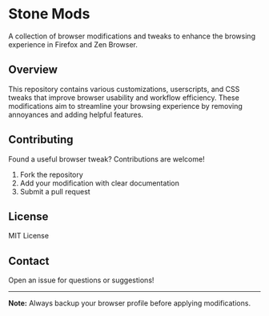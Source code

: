 # Stone Mods

A collection of browser modifications and tweaks to enhance the browsing experience in Firefox and Zen Browser.

## Overview

This repository contains various customizations, userscripts, and CSS tweaks that improve browser usability and workflow efficiency. These modifications aim to streamline your browsing experience by removing annoyances and adding helpful features.

## Contributing

Found a useful browser tweak? Contributions are welcome!

1. Fork the repository
2. Add your modification with clear documentation
3. Submit a pull request

## License

MIT License

## Contact

Open an issue for questions or suggestions!

---

**Note:** Always backup your browser profile before applying modifications.
